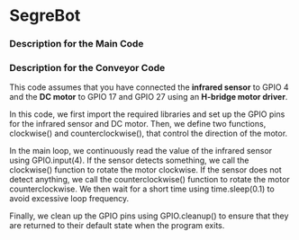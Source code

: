 # SegreBot

### Description for the Main Code


### Description for the Conveyor Code
This code assumes that you have connected the **infrared sensor** to GPIO 4 and the **DC motor** to GPIO 17 and GPIO 27 using an **H-bridge motor driver**.<br> 


In this code, we first import the required libraries and set up the GPIO pins for the infrared sensor and DC motor. Then, we define two functions, clockwise() and counterclockwise(), that control the direction of the motor.

In the main loop, we continuously read the value of the infrared sensor using GPIO.input(4). If the sensor detects something, we call the clockwise() function to rotate the motor clockwise. If the sensor does not detect anything, we call the counterclockwise() function to rotate the motor counterclockwise. We then wait for a short time using time.sleep(0.1) to avoid excessive loop frequency.

Finally, we clean up the GPIO pins using GPIO.cleanup() to ensure that they are returned to their default state when the program exits.
